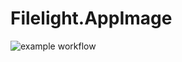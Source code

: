 # Filelight.AppImage

![example workflow](https://github.com/nx-appbuild-hub/Filelight.AppImage//actions/workflows/makefile.yml/badge.svg)
